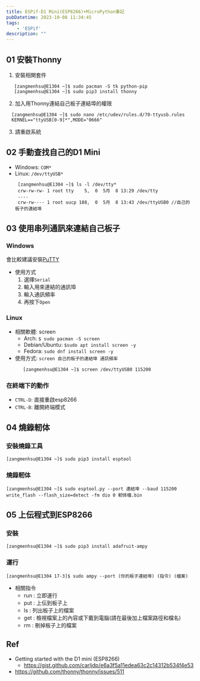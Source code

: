 ```yaml
---
title: ESPif-D1 Mini(ESP8266)+MicroPython筆記
pubDatetime: 2023-10-08 11:34:45
tags: 
    - 'ESPif'
description: ""
---
```


## 01 安裝Thonny
1. 安裝相関套件
  ```
     [zangmenhsu@E1304 ~]$ sudo pacman -S tk python-pip
     [zangmenhsu@E1304 ~]$ sudo pip3 install thonny
  ```
2. 加入用Thonny連結自己板子連結埠的權限
  ```
    [zangmenhsu@E1304 ~]$ sudo nano /etc/udev/rules.d/70-ttyusb.rules
    KERNEL=="ttyUSB[0-9]*",MODE="0666"
  ```
3. 請重啟系統

<!--more-->

## 02 手動查找自己的D1 Mini
- Windows: `COM*`
- Linux: `/dev/ttyUSB*`
  ```
   [zangmenhsu@E1304 ~]$ ls -l /dev/tty*
   crw-rw-rw- 1 root tty    5,  0  5月  8 13:29 /dev/tty
   ....
   crw-rw---- 1 root uucp 188,  0  5月  8 13:43 /dev/ttyUSB0 //自己的板子的連結埠
  ```

## 03 使用串列通訊來連結自己板子
### Windows
會比較建議安裝[PuTTY](https://www.putty.org/)

- 使用方式
  1. 選擇`Serial`
  2. 輸入用來連結的通訊埠
  3. 輸入通訊頻率
  4. 再按下`Open`

### Linux
- 相關軟體: screen
  * Arch: `$ sudo pacman -S screen`
  * Debian/Ubuntu: `$sudo apt install screen -y`
  * Fedora: `sudo dnf install screen -y`
- 使用方式: `screen 自己的板子的連結埠 通訊頻率`
  ```
     [zangmenhsu@E1304 ~]$ screen /dev/ttyUSB0 115200
  ```

### 在終端下的動作
- `CTRL-D`: 直接重啟esp8266
- `CTRL-B`: 離開終端模式

## 04 燒錄軔体
### 安裝燒錄工具
```
[zangmenhsu@E1304 ~]$ sudo pip3 install esptool
```
### 燒錄軔体
```
[zangmenhsu@E1304 ~]$ sudo esptool.py --port 連結埠 --baud 115200 write_flash --flash_size=detect -fm dio 0 軔体檔.bin
```

## 05 上伝程式到ESP8266
### 安裝
```
[zangmenhsu@E1304 ~]$ sudo pip3 install adafruit-ampy
```
### 運行
```
[zangmenhsu@E1304 17-3]$ sudo ampy --port (你的板子連結埠) (指令) (檔案)
```
- 相關指令
  * run  : 立即運行
  * put  : 上伝到板子上
  * ls   : 列出板子上的檔案
  * get  : 檢視檔案上的內容或下戴到電腦(請在最後加上檔案路徑和檔名)
  * rm   : 刪掉板子上的檔案

## Ref
- Getting started with the D1 mini (ESP8266) 
  * https://gist.github.com/carljdp/e6a3f5a11edea63c2c14312b534f4e53
- https://github.com/thonny/thonny/issues/511
